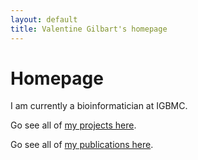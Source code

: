 ```yaml
---
layout: default
title: Valentine Gilbart's homepage
---
```


# Homepage

I am currently a bioinformatician at IGBMC. 

Go see all of [my projects here](./projects).

Go see all of [my publications here](./publications).
